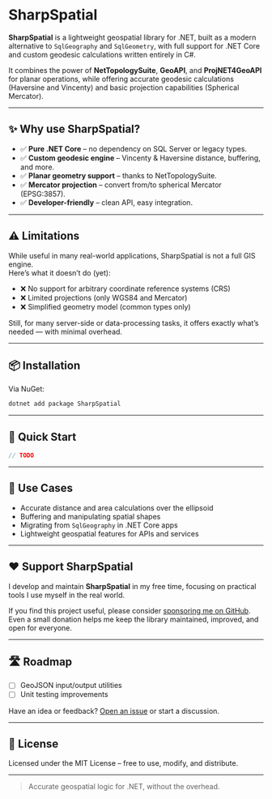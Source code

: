 # SharpSpatial

**SharpSpatial** is a lightweight geospatial library for .NET, built as a modern alternative to `SqlGeography` and `SqlGeometry`, with full support for .NET Core and custom geodesic calculations written entirely in C#.

It combines the power of **NetTopologySuite**, **GeoAPI**, and **ProjNET4GeoAPI** for planar operations, while offering accurate geodesic calculations (Haversine and Vincenty) and basic projection capabilities (Spherical Mercator).

---

## ✨ Why use SharpSpatial?

- ✅ **Pure .NET Core** – no dependency on SQL Server or legacy types.
- ✅ **Custom geodesic engine** – Vincenty & Haversine distance, buffering, and more.
- ✅ **Planar geometry support** – thanks to NetTopologySuite.
- ✅ **Mercator projection** – convert from/to spherical Mercator (EPSG:3857).
- ✅ **Developer-friendly** – clean API, easy integration.

---

## ⚠️ Limitations

While useful in many real-world applications, SharpSpatial is not a full GIS engine.  
Here’s what it doesn’t do (yet):

- ❌ No support for arbitrary coordinate reference systems (CRS)
- ❌ Limited projections (only WGS84 and Mercator)
- ❌ Simplified geometry model (common types only)

Still, for many server-side or data-processing tasks, it offers exactly what’s needed — with minimal overhead.

---

## 📦 Installation

Via NuGet:

```bash
dotnet add package SharpSpatial
```

---

## 🚀 Quick Start

```csharp
// TODO
```

---

## 🧭 Use Cases

- Accurate distance and area calculations over the ellipsoid
- Buffering and manipulating spatial shapes
- Migrating from `SqlGeography` in .NET Core apps
- Lightweight geospatial features for APIs and services

---

## ❤️ Support SharpSpatial

I develop and maintain **SharpSpatial** in my free time, focusing on practical tools I use myself in the real world.

If you find this project useful, please consider [sponsoring me on GitHub](https://github.com/sponsors/Lodeli).  
Even a small donation helps me keep the library maintained, improved, and open for everyone.

---

## 🛣 Roadmap

- [ ] GeoJSON input/output utilities
- [ ] Unit testing improvements

Have an idea or feedback? [Open an issue](https://github.com/Lodeli/SharpSpatial/issues) or start a discussion.

---

## 📄 License

Licensed under the MIT License – free to use, modify, and distribute.

---

> Accurate geospatial logic for .NET, without the overhead.
